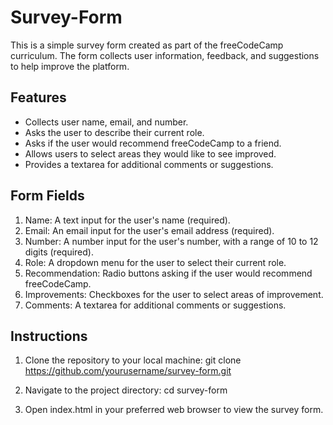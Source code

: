 # Survey-Form
This is a simple survey form created as part of the freeCodeCamp curriculum. The form collects user information, feedback, and suggestions to help improve the platform.

## Features
- Collects user name, email, and number.
- Asks the user to describe their current role.
- Asks if the user would recommend freeCodeCamp to a friend.
- Allows users to select areas they would like to see improved.
- Provides a textarea for additional comments or suggestions.

## Form Fields
1. Name: A text input for the user's name (required).
2. Email: An email input for the user's email address (required).
3. Number: A number input for the user's number, with a range of 10 to 12 digits (required).
4. Role: A dropdown menu for the user to select their current role.
5. Recommendation: Radio buttons asking if the user would recommend freeCodeCamp.
6. Improvements: Checkboxes for the user to select areas of improvement.
7. Comments: A textarea for additional comments or suggestions.

## Instructions
1. Clone the repository to your local machine:
git clone https://github.com/yourusername/survey-form.git

2. Navigate to the project directory:
cd survey-form

3. Open index.html in your preferred web browser to view the survey form.
